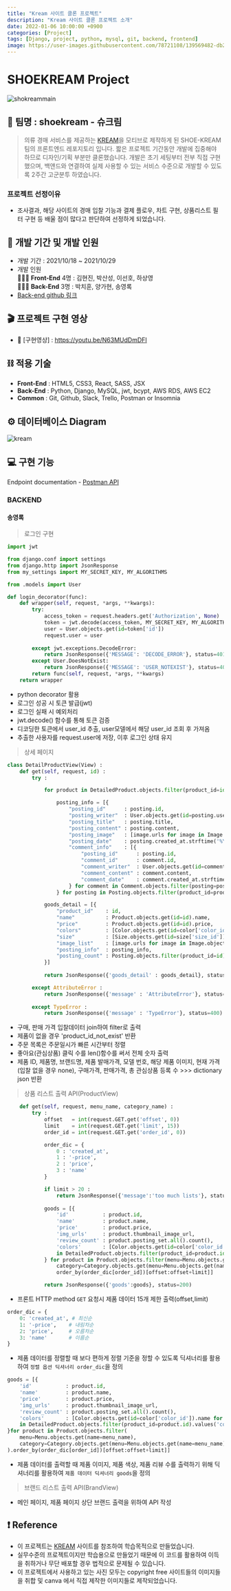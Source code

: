 ```yaml
---
title: "Kream 사이트 클론 프로젝트"
description: "Kream 사이트 클론 프로젝트 소개"
date: 2022-01-06 10:00:00 +0900
categories: [Project]
tags: [Django, project, python, mysql, git, backend, frontend]
image: https://user-images.githubusercontent.com/78721108/139569482-db28b424-c233-4df5-9520-4da68e528439.gif
---
```


#  SHOEKREAM Project

![shokreammain](https://user-images.githubusercontent.com/78721108/139569482-db28b424-c233-4df5-9520-4da68e528439.gif)

## 🎇 팀명 : shoekream - 슈크림

> 의류 경매 서비스를 제공하는 [KREAM](https://kream.co.kr/)을 모티브로 제작하게 된 SHOE-KREAM 팀의 프론트엔드 레포지토리 입니다.
> 짧은 프로젝트 기간동안 개발에 집중해야 하므로 디자인/기획 부분만 클론했습니다.
> 개발은 초기 세팅부터 전부 직접 구현했으며, 백앤드와 연결하여 실제 사용할 수 있는 서비스 수준으로 개발할 수 있도록 2주간 고군분투 하였습니다.

### 프로젝트 선정이유
- 조사결과, 해당 사이트의 경매 입찰 기능과 결제 플로우, 차트 구현, 상품리스트 필터 구현 등 배울 점이 많다고 판단하여 선정하게 되었습니다.

## 📅 개발 기간 및 개발 인원

- 개발 기간 : 2021/10/18 ~ 2021/10/29
- 개발 인원 <br/>
 👨‍👧‍👦 **Front-End** 4명 : 김현진, 박산성, 이선호, 하상영<br/>
 👨‍👧‍👦 **Back-End** 3명 : 박치훈, 양가현, 송영록<br/>
- [Back-end github 링크](https://github.com/wecode-bootcamp-korea/25-2nd-SUNKREAM-backend)

## 🎬 프로젝트 구현 영상

- 🔗 [구현영상] : https://youtu.be/N63MUdDmDFI

## ⛓️ 적용 기술
- **Front-End** : HTML5, CSS3, React, SASS, JSX
- **Back-End** : Python, Django, MySQL, jwt, bcypt, AWS RDS, AWS EC2
- **Common** : Git, Github, Slack, Trello, Postman or Insomnia

## ⚙️ 데이터베이스 Diagram
![kream](https://user-images.githubusercontent.com/78721108/139569506-39104ecf-7060-4aa0-8d45-c834bc1a4174.png)

## 💻 구현 기능

Endpoint documentation - [Postman API](https://documenter.getpostman.com/view/17773566/2s7ZE5r4jy)

### BACKEND

#### 송영록
> 로그인 구현

```python
import jwt

from django.conf import settings
from django.http import JsonResponse
from my_settings import MY_SECRET_KEY, MY_ALGORITHMS

from .models import User

def login_decorator(func):
    def wrapper(self, request, *args, **kwargs):
        try:
            access_token = request.headers.get('Authorization', None)
            token = jwt.decode(access_token, MY_SECRET_KEY, MY_ALGORITHMS)
            user = User.objects.get(id=token['id'])
            request.user = user
            
        except jwt.exceptions.DecodeError:
            return JsonResponse({'MESSAGE': 'DECODE_ERROR'}, status=401)
        except User.DoesNotExist:
            return JsonResponse({'MESSAGE': 'USER_NOTEXIST'}, status=401)
        return func(self, request, *args, **kwargs)
    return wrapper
```

- python decorator 활용
- 로그인 성공 시 토큰 발급(jwt)
- 로그인 실패 시 예외처리
- jwt.decode() 함수를 통해 토큰 검증
- 디코딩한 토큰에서 user_id 추출, user모델에서 해당 user_id 조회 후 가져옴
- 추출한 사용자를 request.user에 저장, 이후 로그인 상태 유지

> 상세 페이지

```python
class DetailProductView(View) :
    def get(self, request, id) :
        try :      

            for product in DetailedProduct.objects.filter(product_id=id) :

                posting_info = [{
                    "posting_id"      : posting.id,
                    "posting_writer"  : User.objects.get(id=posting.user_id).name,
                    "posting_title"   : posting.title,
                    "posting_content" : posting.content,
                    "posting_image"   : [image.urls for image in Image.objects.filter(posting_id=posting.id)],
                    "posting_date"    : posting.created_at.strftime('%Y-%m-%d'),
                    "comment_info"    : [{
                        "posting_id"      : posting.id,
                        "comment_id"      : comment.id,
                        "comment_writer"  : User.objects.get(id=comment.user_id).name,
                        "comment_content" : comment.content,
                        "comment_date"    : comment.created_at.strftime('%Y-%m-%d')
                    } for comment in Comment.objects.filter(posting=posting.id).order_by('created_at')]
                } for posting in Posting.objects.filter(product_id=product.product_id).order_by('-created_at')]

            goods_detail = [{
                "product_id"    : id,
                "name"          : Product.objects.get(id=id).name,
                "price"         : Product.objects.get(id=id).price,
                "colors"        : [Color.objects.get(id=color['color_id']).name for color in DetailedProduct.objects.filter(product_id=id).values('color_id')],
                "size"          : [Size.objects.get(id=size['size_id']).name for size in DetailedProduct.objects.filter(product_id=id).values('size_id')],
                "image_list"    : [image.urls for image in Image.objects.filter(product_id=id)],
                "posting_info"  : posting_info,
                "posting_count" : Posting.objects.filter(product_id=id).count(),
            }]
                    
            return JsonResponse({'goods_detail' : goods_detail}, status=200)

        except AttributeError :
            return JsonResponse({'message' : 'AttributeError'}, status=400)
        
        except TypeError :
            return JsonResponse({'message' : 'TypeError'}, status=400)
```

- 구매, 판매 가격 입찰데이터 join하여 filter로 출력
- 제품이 없을 경우 'product_id_not_exist' 반환
- 주문 목록은 주문일시가 빠른 시간부터 정렬
- 좋아요(관심상품) 클릭 수를 len()함수를 써서 전체 숫자 출력
- 제품 ID, 제품명, 브랜드명, 제품 발매가격, 모델 번호, 해당 제품 이미지, 현재 가격(입찰 없을 경우 none), 구매가격, 판매가격, 총 관심상품 등록 수  >>> dictionary json 반환

> 상품 리스트 출력 API(ProductView)

````python
    def get(self, request, menu_name, category_name) :
        try :
            offset   = int(request.GET.get('offset', 0)) 
            limit    = int(request.GET.get('limit', 15))
            order_id = int(request.GET.get('order_id', 0))

            order_dic = {
                0 : 'created_at',
                1 : '-price',
                2 : 'price',
                3 : 'name'
            }

            if limit > 20 :
                return JsonResponse({'message':'too much lists'}, status=400)
            
            goods = [{
                'id'           : product.id,
                'name'         : product.name,
                'price'        : product.price,
                'img_urls'     : product.thumbnail_image_url,
                'review_count' : product.posting_set.all().count(),
                'colors'       : [Color.objects.get(id=color['color_id']).name for color 
                in DetailedProduct.objects.filter(product_id=product.id).values('color_id')]
            } for product in Product.objects.filter(menu=Menu.objects.get(name=menu_name), 
                category=Category.objects.get(menu=Menu.objects.get(name=menu_name), name=category_name)).\
                order_by(order_dic[order_id])[offset:offset+limit]]

            return JsonResponse({'goods':goods}, status=200)
````

- 프론트 HTTP method ```GET``` 요청시 제품 데이터 15개 제한 출력(offset,limit)
```python
order_dic = {
    0: 'created_at', # 최신순
    1: '-price',    # 내림차순
    2: 'price',     # 오름차순
    3: 'name'       # 이름순
}
```
- 제품 데이터를 정렬할 때 보다 편하게 정렬 기준을 정할 수 있도록 딕셔너리를 활용하여 ```정렬 옵션 딕셔너리 order_dic```을 정의
```python
goods = [{
    'id'           : product.id,
    'name'         : product.name,
    'price'        : product.price,
    'img_urls'     : product.thumbnail_image_url,
    'review_count' : product.posting_set.all().count(),
    'colors'       : [Color.objects.get(id=color['color_id']).name for color 
    in DetailedProduct.objects.filter(product_id=product.id).values('color_id')]
}for product in Product.objects.filter(
    menu=Menu.objects.get(name=menu_name), 
    category=Category.objects.get(menu=Menu.objects.get(name=menu_name), name=category_name)
).order_by(order_dic[order_id])[offset:offset+limit]]
```
- 제품 데이터를 출력할 때 제품 이미지, 제품 색상, 제품 리뷰 수를 출력하기 위해 딕셔너리를 활용하여 ```제품 데이터 딕셔너리 goods```을 정의

> 브랜드 리스트 출력 API(BrandView)
- 메인 페이지, 제품 페이지 상단 브랜드 출력을 위하여 API 작성


## ❗ Reference
- 이 프로젝트는 [KREAM](https://kream.co.kr/) 사이트를 참조하여 학습목적으로 만들었습니다.
- 실무수준의 프로젝트이지만 학습용으로 만들었기 때문에 이 코드를 활용하여 이득을 취하거나 무단 배포할 경우 법적으로 문제될 수 있습니다.
- 이 프로젝트에서 사용하고 있는 사진 모두는 copyright free 사이트들의 이미지들을 취합 및 canva 에서 직접 제작한 이미지들로 제작되었습니다.
